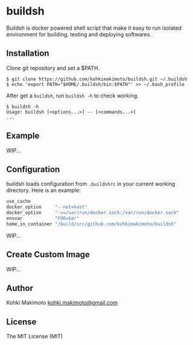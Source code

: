 # buildsh

Buildsh is docker powered shell script that make it easy to run isolated environment for building, testing and deploying softwares.

## Installation

Clone git repository and set a $PATH.

```
$ git clone https://github.com/kohkimakimoto/buildsh.git ~/.buildsh
$ echo 'export PATH="$HOME/.buildsh/bin:$PATH"' >> ~/.bash_profile
```

After get a `buildsh`, run `buildsh -h` to check working.

```
$ buildsh -h
Usage: buildsh [<options...>] -- [<commands...>]
...
```

## Example

WIP...

## Configuration

buildsh loads configuration from `.buildshrc` in your current working directory. Here is an example:

```sh
use_cache
docker_option     "--net=host"
docker_option     "-v=/var/run/docker.sock:/var/run/docker.sock"
envvar            "FOO=bar"
home_in_container "/build/src/github.com/kohkimakimoto/buildsh"
```

WIP...

## Create Custom Image

WIP...

## Author

Kohki Makimoto <kohki.makimoto@gmail.com>

## License

The MIT License (MIT)
